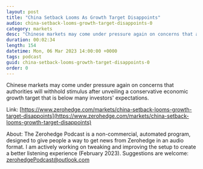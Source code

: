 ```yaml
---
layout: post
title: "China Setback Looms As Growth Target Disappoints"
audio: china-setback-looms-growth-target-disappoints-0
category: markets
desc: "Chinese markets may come under pressure again on concerns that authorities will withhold stimulus after unveiling a conservative economic growth target that is below many investors' expectations."
duration: 00:02:34
length: 154
datetime: Mon, 06 Mar 2023 14:00:00 +0000
tags: podcast
guid: china-setback-looms-growth-target-disappoints-0
order: 0
---
```

Chinese markets may come under pressure again on concerns that authorities will withhold stimulus after unveiling a conservative economic growth target that is below many investors' expectations.

Link: [https://www.zerohedge.com/markets/china-setback-looms-growth-target-disappoints](https://www.zerohedge.com/markets/china-setback-looms-growth-target-disappoints)

About: The Zerohedge Podcast is a non-commercial, automated program, designed to give people a way to get news from Zerohedge in an audio format.  I am actively working on tweaking and improving the setup to create a better listening experience (February 2023).  Suggestions are welcome: [zerohedgePodcast@outlook.com](mailto:zerohedgePodcast@outlook.com)